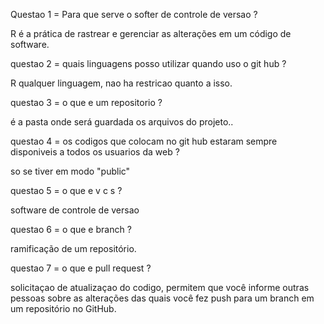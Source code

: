 Questao 1 = Para que serve o softer de controle de versao ?

R é a prática de rastrear e gerenciar as alterações em um código de software.


questao 2 = quais linguagens posso utilizar quando uso o git hub ?

R qualquer linguagem, nao ha restricao quanto a isso.

questao 3 = o que e um repositorio ?

é a pasta onde será guardada os arquivos do projeto..

questao 4 = os codigos que colocam no git hub estaram sempre disponiveis a todos os usuarios da web ?

so se tiver em modo "public"

questao 5 = o que e  v c s ?

software de controle de versao

questao 6 = o que e branch ?

ramificação de um repositório.

questao 7 = o que e pull request ?

solicitaçao de atualizaçao do codigo, permitem que você informe outras pessoas sobre as
alterações das quais você fez push para um branch em um repositório no GitHub.

